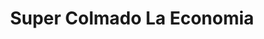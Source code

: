 ---
title: "Super Colmado La Economia"
url: /santiago/super-colmado-la-economia/
shop: Lebensmittel
---